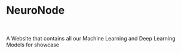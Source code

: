 <h1> NeuroNode </h1>
<br>
<p>A Website that contains all our Machine Learning and Deep Learning Models for showcase</p>

